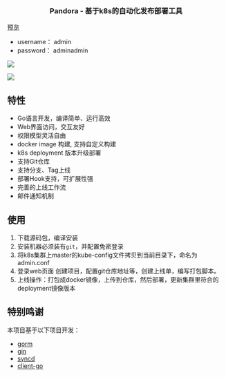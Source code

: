 <h3 align="center">Pandora - 基于k8s的自动化发布部署工具</h3>

[预览](http://116.62.121.87:8878/)
- username： admin
- password： adminadmin

![](https://github.com/ielepro/pandora/blob/master/assert/dashboard.png)

![](https://github.com/ielepro/pandora/blob/master/assert/deploy.png)

## 特性

- Go语言开发，编译简单、运行高效
- Web界面访问，交互友好
- 权限模型灵活自由
- docker image 构建, 支持自定义构建
- k8s deployment 版本升级部署
- 支持Git仓库
- 支持分支、Tag上线
- 部署Hook支持，可扩展性强
- 完善的上线工作流
- 邮件通知机制

## 使用

1. 下载源码包，编译安装
2. 安装机器必须装有`git`，并配置免密登录
3. 将k8s集群上master的kube-config文件拷贝到当前目录下，命名为admin.conf
4. 登录web页面 创建项目，配置git仓库地址等，创建上线单，编写打包脚本。
5. 上线操作：打包成docker镜像，上传到仓库，然后部署，更新集群里符合的deployment镜像版本
 

## 特别鸣谢

   本项目基于以下项目开发：
   - [gorm](https://github.com/jinzhu/gorm)
   - [gin](https://github.com/gin-gonic/gin)
   - [syncd](https://syncd.cc/docs/#donate.md)
   - [client-go](https://github.com/kubernetes/client-go)
